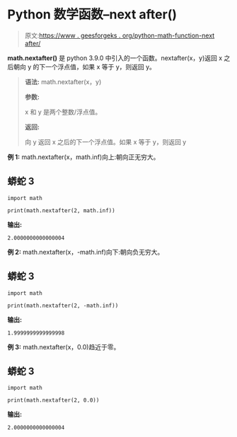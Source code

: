 # Python 数学函数–next after()

> 原文:[https://www . geesforgeks . org/python-math-function-next after/](https://www.geeksforgeeks.org/python-math-function-nextafter/)

**math.nextafter()** 是 python 3.9.0 中引入的一个函数。nextafter(x，y)返回 x 之后朝向 y 的下一个浮点值，如果 x 等于 y，则返回 y。

> **语法:** math.nextafter(x，y)
> 
> **参数:**
> 
> x 和 y 是两个整数/浮点值。
> 
> **返回:**
> 
> 向 y 返回 x 之后的下一个浮点值。如果 x 等于 y，则返回 y

**例 1:** math.nextafter(x，math.inf)向上:朝向正无穷大。

## 蟒蛇 3

```
import math

print(math.nextafter(2, math.inf))
```

**输出:**

```
2.0000000000000004

```

**例 2:** math.nextafter(x，-math.inf)向下:朝向负无穷大。

## 蟒蛇 3

```
import math

print(math.nextafter(2, -math.inf))
```

**输出:**

```
1.9999999999999998

```

**例 3:** math.nextafter(x，0.0)趋近于零。

## 蟒蛇 3

```
import math

print(math.nextafter(2, 0.0))
```

**输出:**

```
2.0000000000000004

```